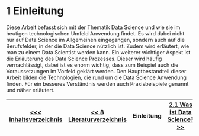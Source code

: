 # 1 Einleitung

Diese Arbeit befasst sich mit der Thematik Data Science und wie sie im heutigen technologischen Umfeld Anwendung findet. Es wird dabei nicht nur auf Data Science im Allgemeinen eingegangen, sondern auch auf die Berufsfelder, in der die Data Science nützlich ist. Zudem wird erläutert, wie man zu einem Data Scientist werden kann. 
Ein weiterer wichtiger Aspekt ist die Erläuterung des Data Science Prozesses. Dieser wird häufig vernachlässigt, dabei ist es enorm wichtig, dass zum Beispiel auch die Voraussetzungen im Vorfeld geklärt werden. 
Den Hauptbestandteil dieser Arbeit bilden die Technologien, die rund um die Data Science Anwendung finden. Für ein besseres Verständnis werden auch Praxisbeispiele genannt und näher erläutert. 

| [&lt;&lt;&lt; Inhaltsverzeichnis](../README.md) | [&lt;&lt; 8 Literaturverzeichnis](../Literaturverzeichnis.md)  | Einleitung | [2.1 Was ist Data Science? &gt;&gt;](./01_Was_ist_Data_Science.md) |
|------------------------------------------------|---------------------------------------------------------------------------------|-------------|-----------------------------------------------------------------|


